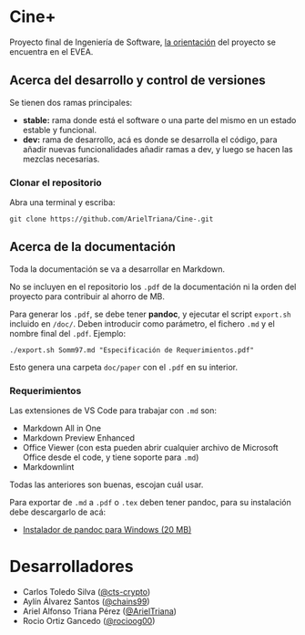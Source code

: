 # Cine+

Proyecto final de Ingeniería de Software, [la orientación](https://evea.uh.cu/mod/resource/view.php?id=11766) del proyecto se encuentra en el EVEA.

## Acerca del desarrollo y control de versiones

Se tienen dos ramas principales:

* **stable:** rama donde está el software o una parte del mismo en un estado estable y funcional.
* **dev:** rama de desarrollo, acá es donde se desarrolla el código, para añadir nuevas funcionalidades añadir ramas a dev, y luego se hacen las mezclas necesarias.

### Clonar el repositorio

Abra una terminal y escriba:

```
git clone https://github.com/ArielTriana/Cine-.git
```
## Acerca de la documentación

Toda la documentación se va a desarrollar en Markdown.

No se incluyen en el repositorio los `.pdf` de la documentación ni la orden del proyecto para contribuir al ahorro de MB. 

Para generar los `.pdf`, se debe tener **pandoc**, y ejecutar el script `export.sh` incluido en `/doc/`. Deben introducir como parámetro, el fichero `.md` y el nombre final del `.pdf`. Ejemplo:

```
./export.sh Somm97.md "Especificación de Requerimientos.pdf"
```

Esto genera una carpeta `doc/paper` con el `.pdf` en su interior.

### Requerimientos

Las extensiones de VS Code para trabajar  con `.md` son:

* Markdown All in One
* Markdown Preview Enhanced
* Office Viewer (con esta pueden abrir cualquier archivo de Microsoft Office desde el code, y tiene soporte para `.md`)
* Markdownlint

Todas las anteriores son buenas, escojan cuál usar.

Para exportar de `.md` a `.pdf` o `.tex` deben tener pandoc, para su instalación debe descargarlo de acá:

* [Instalador de pandoc para Windows (20 MB)](https://github.com/jgm/pandoc/releases/download/2.13/pandoc-2.13-windows-x86_64.msi)

# Desarrolladores

* Carlos Toledo Silva ([@cts-crypto](https://github.com/cts-crypto))
* Aylín Álvarez Santos ([@chains99](https://github.com/chains99))
* Ariel Alfonso Triana Pérez ([@ArielTriana](https://github.com/ArielTriana))
* Rocio Ortiz Gancedo ([@rocioog00](https://github.com/rocioog00))